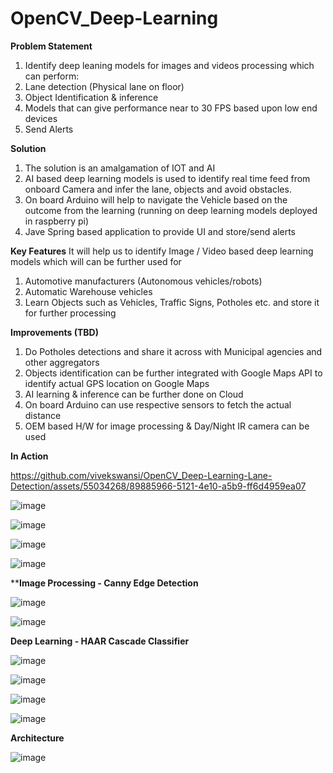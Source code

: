 # OpenCV_Deep-Learning

**Problem Statement**
1) Identify deep leaning models for images and videos processing which can perform:
2) Lane detection (Physical lane on floor)
3) Object Identification & inference
4) Models that can give performance near to 30 FPS based upon low end devices
5) Send Alerts

**Solution**
1) The solution is an amalgamation of IOT and AI 
2) AI based deep learning models is used to identify real time feed from onboard Camera and infer the lane, objects and avoid obstacles.
3) On board Arduino will help to navigate the Vehicle based on the outcome from the learning (running on deep learning models deployed in raspberry pi)
4) Jave Spring based application to provide UI and store/send alerts

**Key Features**
It will help us to identify Image / Video based deep learning models which will can be further used for 
1) Automotive manufacturers (Autonomous vehicles/robots)
2) Automatic Warehouse vehicles
3) Learn Objects such as Vehicles, Traffic Signs, Potholes  etc. and store it for further processing


**Improvements (TBD)**
1) Do Potholes detections and share it across with Municipal agencies and other aggregators
2) Objects identification can be further integrated with Google Maps API to identify actual GPS location on Google Maps
3) AI learning & inference can be further done on Cloud 
4) On board Arduino can use respective sensors to fetch the actual distance
5) OEM based H/W for image processing & Day/Night IR camera can be used


**In Action**


https://github.com/vivekswansi/OpenCV_Deep-Learning-Lane-Detection/assets/55034268/89885966-5121-4e10-a5b9-ff6d4959ea07


![image](https://github.com/vivekswansi/OpenCV_Deep-Learning-Lane-Detection/assets/55034268/d875a883-ec3e-46e2-a6a9-22d9763eb9ed)

![image](https://github.com/vivekswansi/OpenCV_Deep-Learning-Lane-Detection/assets/55034268/01d44960-39d1-4990-b862-e696e0992901)

![image](https://github.com/vivekswansi/OpenCV_Deep-Learning-Lane-Detection/assets/55034268/a439c2d8-d9a6-42dd-82bb-70adb23fbfde)

![image](https://github.com/vivekswansi/OpenCV_Deep-Learning-Lane-Detection/assets/55034268/a7f9b6e0-cc60-4a1e-b4d1-a14fc12a3a1a)



****Image Processing - Canny Edge Detection**

![image](https://github.com/vivekswansi/OpenCV_Deep-Learning-Lane-Detection/assets/55034268/910af5c6-8f4c-4123-9e43-c59c328ddb2f)

![image](https://github.com/vivekswansi/OpenCV_Deep-Learning-Lane-Detection/assets/55034268/5e06d6f3-727e-4296-b23c-ee69548bfb5b)



**Deep Learning - HAAR Cascade Classifier**

![image](https://github.com/vivekswansi/OpenCV_Deep-Learning-Lane-Detection/assets/55034268/3b36632b-1258-496b-b418-01ba498fc853)

![image](https://github.com/vivekswansi/OpenCV_Deep-Learning-Lane-Detection/assets/55034268/42a875e0-b9e4-4a6d-9224-7fdfb1a20c03)

![image](https://github.com/vivekswansi/OpenCV_Deep-Learning-Lane-Detection/assets/55034268/52cc4d3f-f7e1-49e5-b50c-ef2989bf2af2)

![image](https://github.com/vivekswansi/OpenCV_Deep-Learning-Lane-Detection/assets/55034268/cbfde727-a65a-4d14-89c4-fd0229b39989)


**Architecture**

![image](https://github.com/vivekswansi/OpenCV_Deep-Learning-Lane-Detection/assets/55034268/81dd9675-d381-4e10-a5e8-10bad728dc5c)







